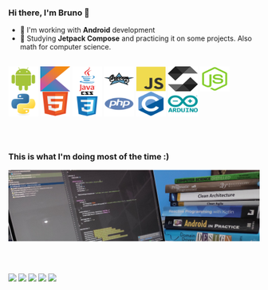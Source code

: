 ### Hi there, I'm Bruno 👋

- 🔭  I'm working with **Android** development
- 🌱  Studying **Jetpack Compose** and practicing it on some projects. Also math for computer science.

<!--<div>
  <a href="https://github.com/brntsw">
  <img height="180em" src="https://github-readme-stats.vercel.app/api?username=brntsw&show_icons=true&theme=dark&include_all_commits=true&count_private=true"/>
  <img height="180em" src="https://github-readme-stats.vercel.app/api/top-langs/?username=brntsw&layout=compact&langs_count=7&theme=dark"/>
</div>-->
<div style="display: inline_block"><br>
  <img align="center" alt="Android" height="50" width="60" src="https://github.com/brntsw/brntsw/blob/main/icons/android.svg">
  <img align="center" alt="Kotlin" height="50" width="60" src="https://github.com/brntsw/brntsw/blob/main/icons/kotlin.svg">
  <img align="center" alt="Java" height="50" width="60" src="https://github.com/brntsw/brntsw/blob/main/icons/java.svg">
  <img align="center" alt="Groovy" height="50" width="60" src="https://github.com/brntsw/brntsw/blob/main/icons/groovy.svg">
  <img align="center" alt="Javascript" height="50" width="60" src="https://github.com/brntsw/brntsw/blob/main/icons/javascript.svg">
  <img align="center" alt="Solidity" height="50" width="60" src="https://github.com/brntsw/brntsw/blob/main/icons/solidity.svg">
  <img align="center" alt="Node.js" height="50" width="60" src="https://github.com/brntsw/brntsw/blob/main/icons/nodejs.svg">
  <img align="center" alt="Python" height="50" width="60" src="https://github.com/brntsw/brntsw/blob/main/icons/python.svg">
  <img align="center" alt="HTML5" height="50" width="60" src="https://github.com/brntsw/brntsw/blob/main/icons/html5-original.svg">
  <img align="center" alt="CSS3" height="50" width="60" src="https://github.com/brntsw/brntsw/blob/main/icons/css3.svg">
  <img align="center" alt="PHP" height="50" width="60" src="https://github.com/brntsw/brntsw/blob/main/icons/php.svg">
  <img align="center" alt="C" height="50" width="60" src="https://github.com/brntsw/brntsw/blob/main/icons/c.svg">
  <img align="center" alt="Arduino" height="50" width="60" src="https://github.com/brntsw/brntsw/blob/main/icons/arduino.svg">
</div>
  
<br /><br />

### This is what I'm doing most of the time :)

<div><img src="https://github.com/brntsw/brntsw/blob/main/background/background2.jpg"></div>

<br /><br />
  
<div> 
    <a href="https://www.youtube.com/channel/UC73kdvNP_poowOgh5A7em5g" target="_blank"><img src="https://img.shields.io/badge/YouTube-FF0000?style=for-the-   badge&logo=youtube&logoColor=white" target="_blank"></a>
    <a href="https://instagram.com/brunopardini1" target="_blank"><img src="https://img.shields.io/badge/-Instagram-%23E4405F?style=for-the-badge&logo=instagram&logoColor=white" target="_blank"></a>
 	  <a href="https://www.twitch.tv/brunopardini2" target="_blank"><img src="https://img.shields.io/badge/Twitch-9146FF?style=for-the-badge&logo=twitch&logoColor=white" target="_blank"></a>
    <a href = "mailto:bruno.pardini6@gmail.com"><img src="https://img.shields.io/badge/-Gmail-%23333?style=for-the-badge&logo=gmail&logoColor=white" target="_blank"></a>
    <a href="https://www.linkedin.com/in/bpardini" target="_blank"><img src="https://img.shields.io/badge/-LinkedIn-%230077B5?style=for-the-badge&logo=linkedin&logoColor=white" target="_blank"></a>
</div>
